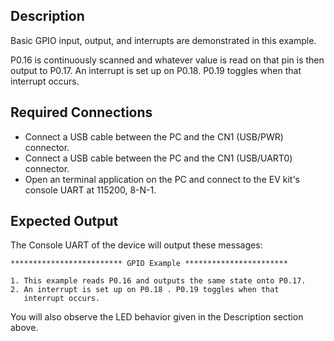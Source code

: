 ## Description

Basic GPIO input, output, and interrupts are demonstrated in this example.

P0.16 is continuously scanned and whatever value is read on that pin is then output to P0.17.  An interrupt is set up on P0.18. P0.19 toggles when that interrupt occurs.

## Required Connections

-   Connect a USB cable between the PC and the CN1 (USB/PWR) connector.
-   Connect a USB cable between the PC and the CN1 (USB/UART0) connector.
-   Open an terminal application on the PC and connect to the EV kit's console UART at 115200, 8-N-1.

## Expected Output

The Console UART of the device will output these messages:

```
************************* GPIO Example ***********************

1. This example reads P0.16 and outputs the same state onto P0.17.
2. An interrupt is set up on P0.18 . P0.19 toggles when that
   interrupt occurs.
```

You will also observe the LED behavior given in the Description section above.